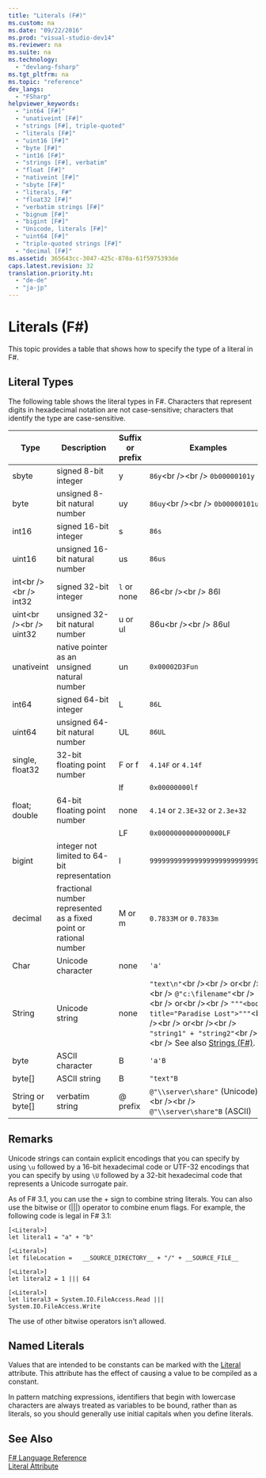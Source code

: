 ```yaml
---
title: "Literals (F#)"
ms.custom: na
ms.date: "09/22/2016"
ms.prod: "visual-studio-dev14"
ms.reviewer: na
ms.suite: na
ms.technology: 
  - "devlang-fsharp"
ms.tgt_pltfrm: na
ms.topic: "reference"
dev_langs: 
  - "FSharp"
helpviewer_keywords: 
  - "int64 [F#]"
  - "unativeint [F#]"
  - "strings [F#], triple-quoted"
  - "literals [F#]"
  - "uint16 [F#]"
  - "byte [F#]"
  - "int16 [F#]"
  - "strings [F#], verbatim"
  - "float [F#]"
  - "nativeint [F#]"
  - "sbyte [F#]"
  - "literals, F#"
  - "float32 [F#]"
  - "verbatim strings [F#]"
  - "bignum [F#]"
  - "bigint [F#]"
  - "Unicode, literals [F#]"
  - "uint64 [F#]"
  - "triple-quoted strings [F#]"
  - "decimal [F#]"
ms.assetid: 365643cc-3047-425c-870a-61f5975393de
caps.latest.revision: 32
translation.priority.ht: 
  - "de-de"
  - "ja-jp"
---
```

# Literals (F#)
This topic provides a table that shows how to specify the type of a literal in F#.  
  
## Literal Types  
 The following table shows the literal types in F#. Characters that represent digits in hexadecimal notation are not case-sensitive; characters that identify the type are case-sensitive.  
  
|Type|Description|Suffix or prefix|Examples|  
|----------|-----------------|----------------------|--------------|  
|sbyte|signed 8-bit integer|y|`86y`\<br />\<br /> `0b00000101y`|  
|byte|unsigned 8-bit natural number|uy|`86uy`\<br />\<br /> `0b00000101uy`|  
|int16|signed 16-bit integer|s|`86s`|  
|uint16|unsigned 16-bit natural number|us|`86us`|  
|int\<br />\<br /> int32|signed 32-bit integer|`l` or none|86\<br />\<br /> 86l|  
|uint\<br />\<br /> uint32|unsigned 32-bit natural number|u or ul|86u\<br />\<br /> 86ul|  
|unativeint|native pointer as an unsigned natural number|un|`0x00002D3Fun`|  
|int64|signed 64-bit integer|L|`86L`|  
|uint64|unsigned 64-bit natural number|UL|`86UL`|  
|single, float32|32-bit floating point number|F or f|`4.14F` or `4.14f`|  
|||lf|`0x00000000lf`|  
|float; double|64-bit floating point number|none|`4.14` or `2.3E+32` or `2.3e+32`|  
|||LF|`0x0000000000000000LF`|  
|bigint|integer not limited to 64-bit representation|I|`9999999999999999999999999999I`|  
|decimal|fractional number represented as a fixed point or rational number|M or m|`0.7833M` or `0.7833m`|  
|Char|Unicode character|none|`'a'`|  
|String|Unicode string|none|`"text\n"`\<br />\<br /> or\<br />\<br /> `@"c:\filename"`\<br />\<br /> or\<br />\<br /> `"""<book title="Paradise Lost">"""`\<br />\<br /> or\<br />\<br /> `"string1" + "string2"`\<br />\<br /> See also [Strings (F#)](../vs140/strings--fsharp-.md).|  
|byte|ASCII character|B|`'a'B`|  
|byte[]|ASCII string|B|`"text"B`|  
|String or byte[]|verbatim string|@ prefix|`@"\\server\share"` (Unicode)\<br />\<br /> `@"\\server\share"B` (ASCII)|  
  
## Remarks  
 Unicode strings can contain explicit encodings that you can specify by using `\u` followed by a 16-bit hexadecimal code or UTF-32 encodings that you can specify by using `\U` followed by a 32-bit hexadecimal code that represents a Unicode surrogate pair.  
  
 As of F# 3.1, you can use the + sign to combine string literals. You can also use the bitwise or (&#124;&#124;&#124;) operator to combine enum flags. For example, the following code is legal in F# 3.1:  
  
```f#  
[<Literal>]  
let literal1 = "a" + "b"  
  
[<Literal>]  
let fileLocation =   __SOURCE_DIRECTORY__ + "/" + __SOURCE_FILE__  
  
[<Literal>]  
let literal2 = 1 ||| 64  
  
[<Literal>]  
let literal3 = System.IO.FileAccess.Read ||| System.IO.FileAccess.Write  
```  
  
 The use of other bitwise operators isn't allowed.  
  
## Named Literals  
 Values that are intended to be constants can be marked with the [Literal](../vs140/core.literalattribute-class--fsharp-.md) attribute. This attribute has the effect of causing a value to be compiled as a constant.  
  
 In pattern matching expressions, identifiers that begin with lowercase characters are always treated as variables to be bound, rather than as literals, so you should generally use initial capitals when you define literals.  
  
## See Also  
 [F# Language Reference](../vs140/literals--fsharp-.md)   
 [Literal Attribute](../vs140/core.literalattribute-class--fsharp-.md)